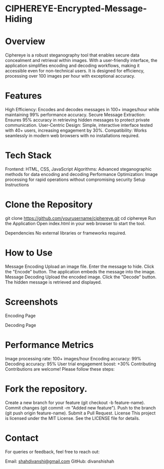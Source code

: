 # CIPHEREYE-Encrypted-Message-Hiding

# Overview
Ciphereye is a robust steganography tool that enables secure data concealment and retrieval within images. With a user-friendly interface, the application simplifies encoding and decoding workflows, making it accessible even for non-technical users. It is designed for efficiency, processing over 100 images per hour with exceptional accuracy.

# Features
High Efficiency: Encodes and decodes messages in 100+ images/hour while maintaining 99% performance accuracy.
Secure Message Extraction: Ensures 95% accuracy in retrieving hidden messages to protect private communication.
User-Centric Design: Simple, interactive interface tested with 40+ users, increasing engagement by 30%.
Compatibility: Works seamlessly in modern web browsers with no installations required.

# Tech Stack
Frontend: HTML, CSS, JavaScript
Algorithms: Advanced steganographic methods for data encoding and decoding
Performance Optimization: Image processing for rapid operations without compromising security
Setup Instructions

# Clone the Repository
git clone https://github.com/yourusername/ciphereye.git
cd ciphereye
Run the Application
Open index.html in your web browser to start the tool.

Dependencies
No external libraries or frameworks required.

# How to Use
Message Encoding
Upload an image file.
Enter the message to hide.
Click the "Encode" button. The application embeds the message into the image.
Message Decoding
Upload the encoded image.
Click the "Decode" button. The hidden message is retrieved and displayed.

# Screenshots
Encoding Page


Decoding Page


# Performance Metrics
Image processing rate: 100+ images/hour
Encoding accuracy: 99%
Decoding accuracy: 95%
User trial engagement boost: +30%
Contributing
Contributions are welcome! Please follow these steps:

# Fork the repository.
Create a new branch for your feature (git checkout -b feature-name).
Commit changes (git commit -m "Added new feature").
Push to the branch (git push origin feature-name).
Submit a Pull Request.
License
This project is licensed under the MIT License. See the LICENSE file for details.

# Contact
For queries or feedback, feel free to reach out:

Email: shahdivanshi@gmail.com
GitHub: divanshishah
